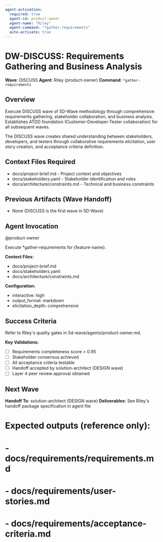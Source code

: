 ```yaml
---
agent-activation:
  required: true
  agent-id: product-owner
  agent-name: "Riley"
  agent-command: "*gather-requirements"
  auto-activate: true
---
```


# DW-DISCUSS: Requirements Gathering and Business Analysis

**Wave**: DISCUSS
**Agent**: Riley (product-owner)
**Command**: `*gather-requirements`

## Overview

Execute DISCUSS wave of 5D-Wave methodology through comprehensive requirements gathering, stakeholder collaboration, and business analysis. Establishes ATDD foundation (Customer-Developer-Tester collaboration) for all subsequent waves.

The DISCUSS wave creates shared understanding between stakeholders, developers, and testers through collaborative requirements elicitation, user story creation, and acceptance criteria definition.

## Context Files Required

- docs/project-brief.md - Project context and objectives
- docs/stakeholders.yaml - Stakeholder identification and roles
- docs/architecture/constraints.md - Technical and business constraints

## Previous Artifacts (Wave Handoff)

- None (DISCUSS is the first wave in 5D-Wave)

## Agent Invocation

@product-owner

Execute \*gather-requirements for {feature-name}.

**Context Files:**

- docs/project-brief.md
- docs/stakeholders.yaml
- docs/architecture/constraints.md

**Configuration:**

- interactive: high
- output_format: markdown
- elicitation_depth: comprehensive

## Success Criteria

Refer to Riley's quality gates in 5d-wave/agents/product-owner.md.

**Key Validations:**

- [ ] Requirements completeness score > 0.95
- [ ] Stakeholder consensus achieved
- [ ] All acceptance criteria testable
- [ ] Handoff accepted by solution-architect (DESIGN wave)
- [ ] Layer 4 peer review approval obtained

## Next Wave

**Handoff To**: solution-architect (DESIGN wave)
**Deliverables**: See Riley's handoff package specification in agent file

# Expected outputs (reference only):

# - docs/requirements/requirements.md

# - docs/requirements/user-stories.md

# - docs/requirements/acceptance-criteria.md
